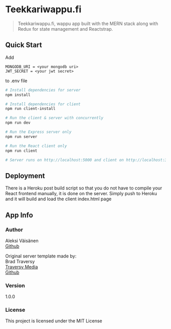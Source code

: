 # Teekkariwappu.fi

> Teekkariwappu.fi, wappu app built with the MERN stack along with Redux for state management and Reactstrap.

## Quick Start

Add   
```
MONGODB_URI = <your mongodb uri>
JWT_SECRET = <your jwt secret>
```
to .env file

```bash
# Install dependencies for server
npm install

# Install dependencies for client
npm run client-install

# Run the client & server with concurrently
npm run dev

# Run the Express server only
npm run server

# Run the React client only
npm run client

# Server runs on http://localhost:5000 and client on http://localhost:3000
```

## Deployment

There is a Heroku post build script so that you do not have to compile your React frontend manually, it is done on the server. Simply push to Heroku and it will build and load the client index.html page

## App Info

### Author

Aleksi Väisänen  
[Github](https://github.com/aleksivaisanen)

Original server template made by:  
Brad Traversy  
[Traversy Media](http://www.traversymedia.com)  
[Github](https://github.com/bradtraversy/mern_shopping_list)  

### Version

1.0.0

### License

This project is licensed under the MIT License
